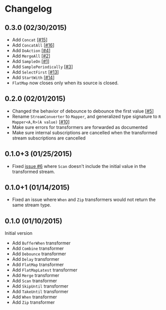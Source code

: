 # Changelog

## 0.3.0 (02/30/2015)
- Add `Concat` [[#15](https://github.com/danschultz/stream_transformers/issues/15)]
- Add `ConcatAll` [[#16](https://github.com/danschultz/stream_transformers/issues/16)]
- Add `DoAction` [[#4](https://github.com/danschultz/stream_transformers/issues/4)]
- Add `MergeAll` [[#2](https://github.com/danschultz/stream_transformers/issues/2)]
- Add `SampleOn` [[#1](https://github.com/danschultz/stream_transformers/issues/1)]
- Add `SamplePeriodically` [[#3](https://github.com/danschultz/stream_transformers/issues/3)]
- Add `SelectFirst` [[#13](https://github.com/danschultz/stream_transformers/issues/13)]
- Add `StartWith` [[#14](https://github.com/danschultz/stream_transformers/issues/14)]
- `FlatMap` now closes only when its source is closed.

## 0.2.0 (02/01/2015)
- Changed the behavior of debounce to debounce the first value [[#5](https://github.com/danschultz/stream_transformers/issues/5)]
- Rename `StreamConverter` to `Mapper`, and generalized type signature to `R Mapper<A,R>(A value)` [[#10](https://github.com/danschultz/stream_transformers/issues/10)]
- Make sure errors for transformers are forwarded as documented
- Make sure internal subscriptions are cancelled when the transformed stream subscriptions are cancelled

## 0.1.0+3 (01/25/2015)
- Fixed [issue #6](https://github.com/danschultz/stream_transformers/issues/6) where `Scan` doesn't include the initial value in the transformed stream.

## 0.1.0+1 (01/14/2015)
- Fixed an issue where `When` and `Zip` transformers would not return the same stream type.

## 0.1.0 (01/10/2015)
Initial version

- Add `BufferWhen` transformer
- Add `Combine` transformer
- Add `Debounce` transformer
- Add `Delay` transformer
- Add `FlatMap` transformer
- Add `FlatMapLatest` transformer
- Add `Merge` transformer
- Add `Scan` transformer
- Add `SkipUntil` transformer
- Add `TakeUntil` transformer
- Add `When` transformer
- Add `Zip` transformer
